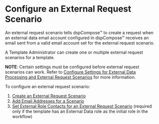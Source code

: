 # Configure an External Request Scenario

An external request scenario tells dspCompose™ to create a request when
an external data email account configured in dspCompose™ receives an
email sent from a valid email account set for the external request
scenario.

A Template Administrator can create one or multiple external request
scenarios for a template.

**NOTE**: Certain settings must be configured before external request
scenarios can work. Refer to [Configure Settings for External Data
Processing and External Request
Scenarios](../Config/Configure_Settings_for_External_Data_Processing.htm)
for more information.

To configure an external request scenario:

1.  [Create an External Request
    Scenario](Create_an_External_Request_Scenario.htm)
2.  [Add Email Addresses for a
    Scenario](Add_Email_Addresses_for_a_Scenario.htm)
3.  [Set External Role Contacts for an External Request
    Scenario](Set_External_Role_Contacts.htm) (required only if the
    template has an External Data role as the initial role in the
    workflow)
